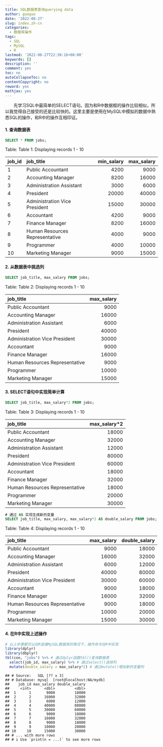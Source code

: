 ```yaml
---
title: SQL数据表查询querying data
author: guoguo
date: '2022-08-27'
slug: index.zh-cn
categories:
  - 数据库操作
tags:
  - SQL
  - MySQL
  - R
lastmod: '2022-08-27T22:30:16+08:00'
keywords: []
description: ''
comment: yes
toc: no
autoCollapseToc: no
contentCopyright: no
reward: yes
mathjax: yes
---
```


<p style="text-indent:2em;font-size:;font-family:;">
先学习SQL中最简单的SELECT语句。因为和R中数据框的操作比较相似，所以我觉得自己接受的还是比较快的。这里主要是使用在MySQL中模拟的数据中熟悉SQL的操作，和R中的操作互相印证。
</p>

<!--more-->



#### 1. 查询数据表


```sql
SELECT * FROM jobs;
```


<div class="knitsql-table">


Table: Table 1: Displaying records 1 - 10

|job_id |job_title                      | min_salary| max_salary|
|:------|:------------------------------|----------:|----------:|
|1      |Public Accountant              |       4200|       9000|
|2      |Accounting Manager             |       8200|      16000|
|3      |Administration Assistant       |       3000|       6000|
|4      |President                      |      20000|      40000|
|5      |Administration Vice President  |      15000|      30000|
|6      |Accountant                     |       4200|       9000|
|7      |Finance Manager                |       8200|      16000|
|8      |Human Resources Representative |       4000|       9000|
|9      |Programmer                     |       4000|      10000|
|10     |Marketing Manager              |       9000|      15000|

</div>

#### 2. 从数据表中挑选列


```sql
SELECT job_title, max_salary FROM jobs;
```


<div class="knitsql-table">


Table: Table 2: Displaying records 1 - 10

|job_title                      | max_salary|
|:------------------------------|----------:|
|Public Accountant              |       9000|
|Accounting Manager             |      16000|
|Administration Assistant       |       6000|
|President                      |      40000|
|Administration Vice President  |      30000|
|Accountant                     |       9000|
|Finance Manager                |      16000|
|Human Resources Representative |       9000|
|Programmer                     |      10000|
|Marketing Manager              |      15000|

</div>

#### 3. SELECT语句中实现简单计算


```sql
SELECT job_title, max_salary*2 FROM jobs;
```


<div class="knitsql-table">


Table: Table 3: Displaying records 1 - 10

|job_title                      | max_salary*2|
|:------------------------------|------------:|
|Public Accountant              |        18000|
|Accounting Manager             |        32000|
|Administration Assistant       |        12000|
|President                      |        80000|
|Administration Vice President  |        60000|
|Accountant                     |        18000|
|Finance Manager                |        32000|
|Human Resources Representative |        18000|
|Programmer                     |        20000|
|Marketing Manager              |        30000|

</div>


```sql
# 通过 AS 实现生成新的变量
SELECT job_title, max_salary, max_salary*2 AS double_salary FROM jobs;
```


<div class="knitsql-table">


Table: Table 4: Displaying records 1 - 10

|job_title                      | max_salary| double_salary|
|:------------------------------|----------:|-------------:|
|Public Accountant              |       9000|         18000|
|Accounting Manager             |      16000|         32000|
|Administration Assistant       |       6000|         12000|
|President                      |      40000|         80000|
|Administration Vice President  |      30000|         60000|
|Accountant                     |       9000|         18000|
|Finance Manager                |      16000|         32000|
|Human Resources Representative |       9000|         18000|
|Programmer                     |      10000|         20000|
|Marketing Manager              |      15000|         30000|

</div>

#### 4. 在R中实现上述操作


```r
# 以上步骤都可以在R连接MySQL数据库的情况下，操作命令在R中实现
library(dplyr)
library(dbplyr)
tbl(con, "jobs") %>% # 通过dplyr函数tbl()查询数据表
  select(job_id, max_salary) %>% # 通过select()选择列
  mutate(double_salary = max_salary*2) # 通过mutate()增加新的变量列
```

```
## # Source:   SQL [?? x 3]
## # Database: mysql  [root@localhost:NA/mydb]
##    job_id max_salary double_salary
##     <int>      <dbl>         <dbl>
##  1      1       9000         18000
##  2      2      16000         32000
##  3      3       6000         12000
##  4      4      40000         80000
##  5      5      30000         60000
##  6      6       9000         18000
##  7      7      16000         32000
##  8      8       9000         18000
##  9      9      10000         20000
## 10     10      15000         30000
## # ... with more rows
## # i Use `print(n = ...)` to see more rows
```
